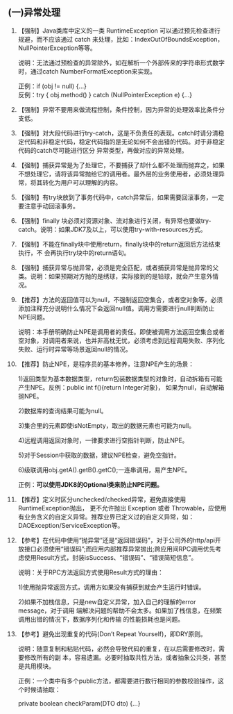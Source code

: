 ## \(一\)异常处理

1. 【强制】Java类库中定义的一类 RuntimeException 可以通过预先检查进行规避，而不应该通过 catch 来处理，比如：IndexOutOfBoundsException，NullPointerException等等。

   说明：无法通过预检查的异常除外，如在解析一个外部传来的字符串形式数字时，通过catch NumberFormatException来实现。

   正例：if \(obj != null\) {...}  
   反例：try { obj.method\(\) } catch \(NullPointerException e\) {...}

2. 【强制】异常不要用来做流程控制，条件控制，因为异常的处理效率比条件分支低。

3. 【强制】对大段代码进行try-catch，这是不负责任的表现。catch时请分清稳定代码和非稳定代码，稳定代码指的是无论如何不会出错的代码。对于非稳定代码的catch尽可能进行区分 异常类型，再做对应的异常处理。

4. 【强制】捕获异常是为了处理它，不要捕获了却什么都不处理而抛弃之，如果不想处理它，请将该异常抛给它的调用者。最外层的业务使用者，必须处理异常，将其转化为用户可以理解的内容。

5. 【强制】有try块放到了事务代码中，catch异常后，如果需要回滚事务，一定要注意手动回滚事务。

6. 【强制】finally 块必须对资源对象、流对象进行关闭，有异常也要做try-catch。说明：如果JDK7及以上，可以使用try-with-resources方式。

7. 【强制】不能在finally块中使用return，finally块中的return返回后方法结束执行，不 会再执行try块中的return语句。

8. 【强制】捕获异常与抛异常，必须是完全匹配，或者捕获异常是抛异常的父类。说明：如果预期对方抛的是绣球，实际接到的是铅球，就会产生意外情况。

9. 【推荐】方法的返回值可以为null，不强制返回空集合，或者空对象等，必须添加注释充分说明什么情况下会返回null值。调用方需要进行null判断防止NPE问题。

   说明：本手册明确防止NPE是调用者的责任。即使被调用方法返回空集合或者空对象，对调用者来说，也并非高枕无忧，必须考虑到远程调用失败、序列化失败、运行时异常等场景返回null的情况。

10. 【推荐】防止NPE，是程序员的基本修养，注意NPE产生的场景：

    1\)返回类型为基本数据类型，return包装数据类型的对象时，自动拆箱有可能产生NPE。反例：public int f\(\){return Integer对象}， 如果为null，自动解箱抛NPE。

    2\)数据库的查询结果可能为null。

    3\)集合里的元素即使isNotEmpty，取出的数据元素也可能为null。

    4\)远程调用返回对象时，一律要求进行空指针判断，防止NPE。

    5\)对于Session中获取的数据，建议NPE检查，避免空指针。

    6\)级联调用obj.getA\(\).getB\(\).getC\(\);一连串调用，易产生NPE。

    正例：**可以使用JDK8的Optional类来防止NPE问题。**

11. 【推荐】定义时区分unchecked/checked异常，避免直接使用RuntimeException抛出， 更不允许抛出 Exception 或者 Throwable，应使用有业务含义的自定义异常。推荐业界已定义过的自定义异常，如：DAOException/ServiceException等。

12. 【参考】在代码中使用“抛异常”还是“返回错误码”，对于公司外的http/api开放接口必须使用“错误码”;而应用内部推荐异常抛出;跨应用间RPC调用优先考虑使用Result方式，封装isSuccess、“错误码”、“错误简短信息”。

    说明：关于RPC方法返回方式使用Result方式的理由：

    1\)使用抛异常返回方式，调用方如果没有捕获到就会产生运行时错误。

    2\)如果不加栈信息，只是new自定义异常，加入自己的理解的error message，对于调用 端解决问题的帮助不会太多。如果加了栈信息，在频繁调用出错的情况下，数据序列化和传输 的性能损耗也是问题。

13. 【参考】避免出现重复的代码\(Don’t Repeat Yourself\)，即DRY原则。

    说明：随意复制和粘贴代码，必然会导致代码的重复，在以后需要修改时，需要修改所有的副 本，容易遗漏。必要时抽取共性方法，或者抽象公共类，甚至是共用模块。

    正例：一个类中有多个public方法，都需要进行数行相同的参数校验操作，这个时候请抽取：

    private boolean checkParam\(DTO dto\) {...}



